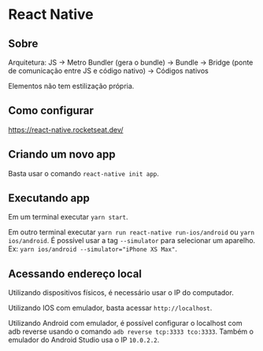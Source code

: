 # React Native

## Sobre

Arquitetura: JS -> Metro Bundler (gera o bundle) -> Bundle -> Bridge (ponte de comunicação entre JS e código nativo) -> Códigos nativos

Elementos não tem estilização própria.

## Como configurar

https://react-native.rocketseat.dev/

## Criando um novo app

Basta usar o comando `react-native init app`.

## Executando app

Em um terminal executar `yarn start`.

Em outro terminal executar `yarn run react-native run-ios/android` ou `yarn ios/android`. É possível usar a tag `--simulator` para selecionar um aparelho. Ex: `yarn ios/android --simulator="iPhone XS Max"`.

## Acessando endereço local

Utilizando dispositivos físicos, é necessário usar o IP do computador.

Utilizando IOS com emulador, basta acessar `http://localhost`.

Utilizando Android com emulador, é possível configurar o localhost com adb reverse usando o comando `adb reverse tcp:3333 tco:3333`. Também o emulador do Android Studio usa o IP `10.0.2.2`.
